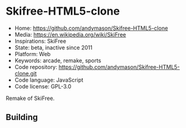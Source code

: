 # Skifree-HTML5-clone

- Home: https://github.com/andymason/Skifree-HTML5-clone
- Media: https://en.wikipedia.org/wiki/SkiFree
- Inspirations: SkiFree
- State: beta, inactive since 2011
- Platform: Web
- Keywords: arcade, remake, sports
- Code repository: https://github.com/andymason/Skifree-HTML5-clone.git
- Code language: JavaScript
- Code license: GPL-3.0

Remake of SkiFree.

## Building
